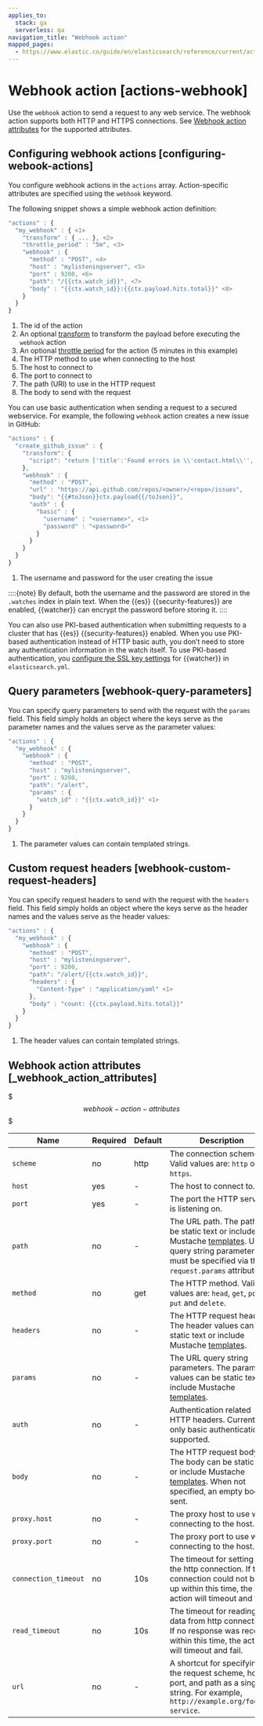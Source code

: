 ```yaml
---
applies_to:
  stack: ga
  serverless: ga
navigation_title: "Webhook action"
mapped_pages:
  - https://www.elastic.co/guide/en/elasticsearch/reference/current/actions-webhook.html
---
```


# Webhook action [actions-webhook]

Use the `webhook` action to send a request to any web service. The webhook action supports both HTTP and HTTPS connections. See [Webhook action attributes](#webhook-action-attributes) for the supported attributes.

## Configuring webhook actions [configuring-webook-actions]

You configure webhook actions in the `actions` array. Action-specific attributes are specified using the `webhook` keyword.

The following snippet shows a simple webhook action definition:

```js
"actions" : {
  "my_webhook" : { <1>
    "transform" : { ... }, <2>
    "throttle_period" : "5m", <3>
    "webhook" : {
      "method" : "POST", <4>
      "host" : "mylisteningserver", <5>
      "port" : 9200, <6>
      "path": "/{{ctx.watch_id}}", <7>
      "body" : "{{ctx.watch_id}}:{{ctx.payload.hits.total}}" <8>
    }
  }
}
```

1. The id of the action
2. An optional [transform](transform.md) to transform the payload before executing the `webhook` action
3. An optional [throttle period](actions.md#actions-ack-throttle) for the action (5 minutes in this example)
4. The HTTP method to use when connecting to the host
5. The host to connect to
6. The port to connect to
7. The path (URI) to use in the HTTP request
8. The body to send with the request

You can use basic authentication when sending a request to a secured webservice. For example, the following `webhook` action creates a new issue in GitHub:

```js
"actions" : {
  "create_github_issue" : {
    "transform": {
      "script": "return ['title':'Found errors in \\'contact.html\\'', 'body' : 'Found ' + ctx.payload.hits.total + ' errors in the last 5 minutes', 'assignee' : 'web-admin', 'labels' : ['bug','sev2']]"
    },
    "webhook" : {
      "method" : "POST",
      "url" : "https://api.github.com/repos/<owner>/<repo>/issues",
      "body": "{{#toJson}}ctx.payload{{/toJson}}",
      "auth" : {
        "basic" : {
          "username" : "<username>", <1>
          "password" : "<password>"
        }
      }
    }
  }
}
```

1. The username and password for the user creating the issue

::::{note}
By default, both the username and the password are stored in the `.watches` index in plain text. When the {{es}} {{security-features}} are enabled, {{watcher}} can encrypt the password before storing it.
::::

You can also use PKI-based authentication when submitting requests to a cluster that has {{es}} {{security-features}} enabled. When you use PKI-based authentication instead of HTTP basic auth, you don’t need to store any authentication information in the watch itself. To use PKI-based authentication, you [configure the SSL key settings](asciidocalypse://docs/elasticsearch/docs/reference/elasticsearch/configuration-reference/watcher-settings.md#ssl-notification-settings) for {{watcher}} in `elasticsearch.yml`.

## Query parameters [webhook-query-parameters]

You can specify query parameters to send with the request with the `params` field. This field simply holds an object where the keys serve as the parameter names and the values serve as the parameter values:

```js
"actions" : {
  "my_webhook" : {
    "webhook" : {
      "method" : "POST",
      "host" : "mylisteningserver",
      "port" : 9200,
      "path": "/alert",
      "params" : {
        "watch_id" : "{{ctx.watch_id}}" <1>
      }
    }
  }
}
```

1. The parameter values can contain templated strings.

## Custom request headers [webhook-custom-request-headers]

You can specify request headers to send with the request with the `headers` field. This field simply holds an object where the keys serve as the header names and the values serve as the header values:

```js
"actions" : {
  "my_webhook" : {
    "webhook" : {
      "method" : "POST",
      "host" : "mylisteningserver",
      "port" : 9200,
      "path": "/alert/{{ctx.watch_id}}",
      "headers" : {
        "Content-Type" : "application/yaml" <1>
      },
      "body" : "count: {{ctx.payload.hits.total}}"
    }
  }
}
```

1. The header values can contain templated strings.

## Webhook action attributes [_webhook_action_attributes]

$$$webhook-action-attributes$$$

| Name | Required | Default | Description |
| --- | --- | --- | --- |
| `scheme` | no | http | The connection scheme. Valid values are: `http` or `https`. |
| `host` | yes | - | The host to connect to. |
| `port` | yes | - | The port the HTTP service is listening on. |
| `path` | no | - | The URL path. The path can be static text or include Mustache                                                    [templates](how-watcher-works.md#templates). URL query string parameters must be                                                    specified via the `request.params` attribute. |
| `method` | no | get | The HTTP method. Valid values are: `head`, `get`, `post`, `put`                                                    and `delete`. |
| `headers` | no | - | The HTTP request headers. The header values can be static text                                                    or include Mustache [templates](how-watcher-works.md#templates). |
| `params` | no | - | The URL query string parameters. The parameter values can be                                                    static text or include Mustache [templates](how-watcher-works.md#templates). |
| `auth` | no | - | Authentication related HTTP headers. Currently, only basic                                                    authentication is supported. |
| `body` | no | - | The HTTP request body. The body can be static text or include                                                    Mustache [templates](how-watcher-works.md#templates). When not specified, an empty                                                    body is sent. |
| `proxy.host` | no | - | The proxy host to use when connecting to the host. |
| `proxy.port` | no | - | The proxy port to use when connecting to the host. |
| `connection_timeout` | no | 10s | The timeout for setting up the http connection. If the connection                                                    could not be set up within this time, the action will timeout and                                                    fail. |
| `read_timeout` | no | 10s | The timeout for reading data from http connection. If no response                                                    was received within this time, the action will timeout and fail. |
| `url` | no | - | A shortcut for specifying the request scheme, host, port, and                                                    path as a single string. For example, `http://example.org/foo/my-service`. |
